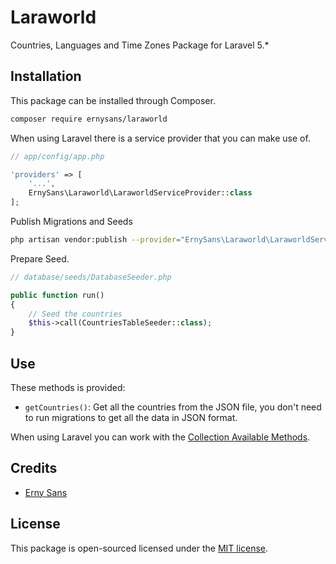 # Laraworld
Countries, Languages and Time Zones Package for Laravel 5.*

## Installation
This package can be installed through Composer.

```bash
composer require ernysans/laraworld
```

When using Laravel there is a service provider that you can make use of.

```php
// app/config/app.php

'providers' => [
    '...',
    ErnySans\Laraworld\LaraworldServiceProvider::class
];
```

Publish Migrations and Seeds

```bash
php artisan vendor:publish --provider="ErnySans\Laraworld\LaraworldServiceProvider"
```

Prepare Seed.

```php
// database/seeds/DatabaseSeeder.php

public function run()
{
    // Seed the countries
    $this->call(CountriesTableSeeder::class);
}
```

## Use
These methods is provided:

* `getCountries()`: Get all the countries from the JSON file, you don't need to run migrations to get all the data in JSON format.

When using Laravel you can work with the [Collection Available Methods](https://laravel.com/docs/master/collections).

## Credits

- [Erny Sans](http://erny.co)

## License
This package is open-sourced licensed under the [MIT license](http://opensource.org/licenses/MIT).